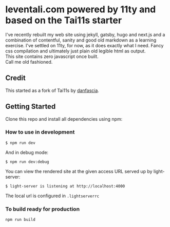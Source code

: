 # leventali.com powered by 11ty and based on the Tai11s starter

I've recently rebuilt my web site using jekyll, gatsby, hugo and next.js and a combination of contentful, sanity and good old markdown as a learning exercise.
I've settled on 11ty, for now, as it does exactly what I need. Fancy css compilation and ultimately just plain old legible html as output.  
This site contains zero javascript once built.  
Call me old fashioned.

## Credit
This started as a fork of Tai11s by [danfascia](https://github.com/danfascia/tai11s).

## Getting Started

Clone this repo and install all dependencies using npm:

### How to use in development

```
$ npm run dev
```
 And in debug mode:
 
```
$ npm run dev:debug
```

You can view the rendered site at the given access URL served up by light-server:
```
$ light-server is listening at http://localhost:4000
```

The local url is configured in `.lightserverrc`

### To build ready for production

```
npm run build
```
